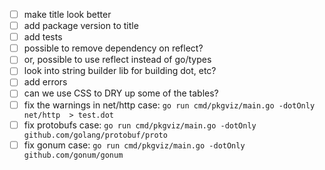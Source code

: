 * [ ] make title look better
* [ ] add package version to title
* [ ] add tests
* [ ] possible to remove dependency on reflect?
* [ ] or, possible to use reflect instead of go/types
* [ ] look into string builder lib for building dot, etc?
* [ ] add errors
* [ ] can we use CSS to DRY up some of the tables?
* [ ] fix the warnings in net/http case: `go run cmd/pkgviz/main.go -dotOnly net/http  > test.dot`
* [ ] fix protobufs case: `go run cmd/pkgviz/main.go -dotOnly github.com/golang/protobuf/proto`
* [ ] fix gonum case: `go run cmd/pkgviz/main.go -dotOnly github.com/gonum/gonum`
